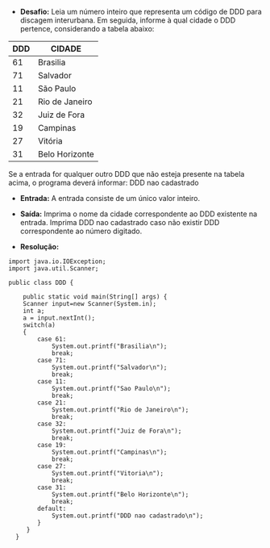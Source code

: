 * **Desafio:** Leia um número inteiro que representa um código de DDD para discagem interurbana. Em seguida, informe à qual cidade o DDD pertence, considerando a tabela abaixo:

DDD  | CIDADE
---- | ------
61   | Brasilia
71   | Salvador
11   | São Paulo
21   | Rio de Janeiro
32   | Juiz de Fora
19   | Campinas
27   | Vitória
31   | Belo Horizonte

Se a entrada for qualquer outro DDD que não esteja presente na tabela acima, o programa deverá informar:
DDD nao cadastrado

* **Entrada:** A entrada consiste de um único valor inteiro.

* **Saída:** Imprima o nome da cidade correspondente ao DDD existente na entrada. Imprima DDD nao cadastrado caso não existir DDD correspondente ao número digitado.

* **Resolução:**
```
import java.io.IOException;
import java.util.Scanner;

public class DDD {

    public static void main(String[] args) {
    Scanner input=new Scanner(System.in);
    int a;
    a = input.nextInt();
    switch(a)
    {
        case 61: 
            System.out.printf("Brasilia\n");
            break;
        case 71: 
            System.out.printf("Salvador\n");
            break;
        case 11: 
            System.out.printf("Sao Paulo\n");
            break;
        case 21: 
            System.out.printf("Rio de Janeiro\n");
            break;
        case 32: 
            System.out.printf("Juiz de Fora\n");
            break;
        case 19: 
            System.out.printf("Campinas\n");
            break;
        case 27: 
            System.out.printf("Vitoria\n");
            break;
        case 31: 
            System.out.printf("Belo Horizonte\n");
            break;
        default:
            System.out.printf("DDD nao cadastrado\n");
        }
     }
  }
```